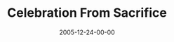 ---
layout: message
category: message
series: "An Unexpected Interruption of Scandalous Love"
title: "Celebration From Sacrifice"
date: 2005-12-24-00-00
message_id: 88
audio: "http://s3.amazonaws.com/crossroads-media/messages/audio/AUIOSL_04_12-24-05_Celebration_From_Sacrifice.mp3"
audio-duration: "24:25"
tag: 
 - evil
 - war
 - christmas
 - spirituality
 - christmas-eve
 - birth
 - angels
 - love
 - tome
explicit: false
---